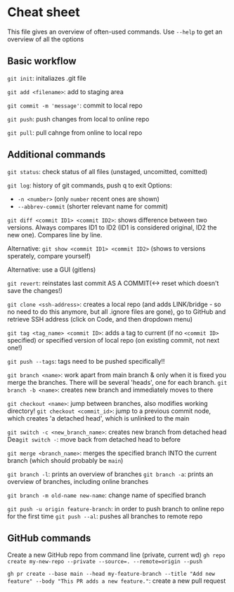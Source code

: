 # Cheat sheet
This file gives an overview of often-used commands. Use `--help` to get an overview of all the options

## Basic workflow
`git init`: initaliazes .git file

`git add <filename>`: add to staging area

`git commit -m 'message'`: commit to local repo

`git push`: push changes from local to online repo

`git pull`: pull cahnge from online to local repo 

## Additional commands
`git status`: check status of all files (unstaged, uncomitted, comitted)

`git log`: history of git commands, push q to exit
Options: 
- `-n <number>` (only `number` recent ones are shown)
- `--abbrev-commit` (shorter relevant name for commit)


`git diff <commit ID1> <commit ID2>`: shows difference between two versions. Always compares ID1 to ID2 (ID1 is considered original, ID2 the new one). Compares line by line.

Alternative: `git show <commit ID1> <commit ID2>` (shows to versions sperately, compare yourself)

Alternative: use a GUI (gitlens)

`git revert`: reinstates last commit AS A COMMIT(<-> reset which doesn't save the changes!)

`git clone <ssh-address>`: creates a local repo (and adds LINK/bridge - so no need to do this anymore, but all .ignore files are gone), go to GitHub and retrieve SSH address (click on Code, and then dropdown menu)

`git tag <tag_name> <commit ID>`: adds a tag to current (if no `<commit ID>` specified) or specified version of local repo (on existing commit, not next one!)

`git push --tags`: tags need to be pushed specifically!!

`git branch <name>`: work apart from main branch & only when it is fixed you merge the branches. There will be several 'heads', one for each branch.
`git branch -b <name>`: creates new branch and immediately moves to there

`git checkout <name>`: jump between branches, also modifies working directory!
`git checkout <commit_id>`: jump to a previous commit node, which creates 'a detached head', which is unlinked to the main

`git switch -c <new_branch_name>`: creates new branch from detached head
Dea`git switch -`: move back from detached head to before

`git merge <branch_name>`: merges the specified branch INTO the current branch (which should probably be `main`)

`git branch -l`: prints an overview of branches
`git branch -a`: prints an overview of branches, including online branches

`git branch -m old-name new-name`: change name of specified branch

`git push -u origin feature-branch`: in order to push branch to online repo for the first time
`git push --al`: pushes all branches to remote repo

## GitHub commands

Create a new GitHub repo from command line (private, current wd)
`gh repo create my-new-repo --private --source=. --remote=origin --push`

`gh pr create --base main --head my-feature-branch --title "Add new feature" --body "This PR adds a new feature."`: create a new pull request
